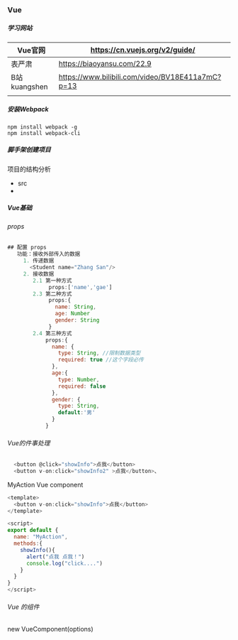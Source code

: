 ### Vue

##### 学习网站

| Vue官网      | https://cn.vuejs.org/v2/guide/                   |
| ------------ | ------------------------------------------------ |
| 表严肃       | https://biaoyansu.com/22.9                       |
| B站kuangshen | https://www.bilibili.com/video/BV18E411a7mC?p=13 |
|              |                                                  |

##### 安装Webpack

```shell
npm install webpack -g
npm install webpack-cli 
```



##### 脚手架创建项目

项目的结构分析

- src
-

##### Vue基础

######  props

```javascript
## 配置 props 
   功能：接收外部传入的数据
     1. 传递数据
       <Student name="Zhang San"/>
     2. 接收数据
        2.1 第一种方式
             props:['name','gae']
        2.3 第二种方式
             props:{
               name: String,
               age: Number
               gender: String
             }
        2.4 第三种方式
            props:{
              name: {
                type: String, //限制数据类型
                required: true //这个字段必传
              },
              age:{
                type: Number,
                required: false
              },
              gender: {
                type: String,
                default:'男'
              }
            }
```



###### Vue的件事处理

```javascript
  <button @click="showInfo">点我</button>
  <button v-on:click="showInfo2" >点我</button>、
```



MyAction Vue component

```javascript
<template>
  <button v-on:click="showInfo">点我</button>
</template>

<script>
export default {
  name: "MyAction",
  methods:{
    showInfo(){
      alert("点我 点我！")
      console.log("click....")
    }
  }
}
</script>
```

###### Vue 的组件

new VueComponent(options)

